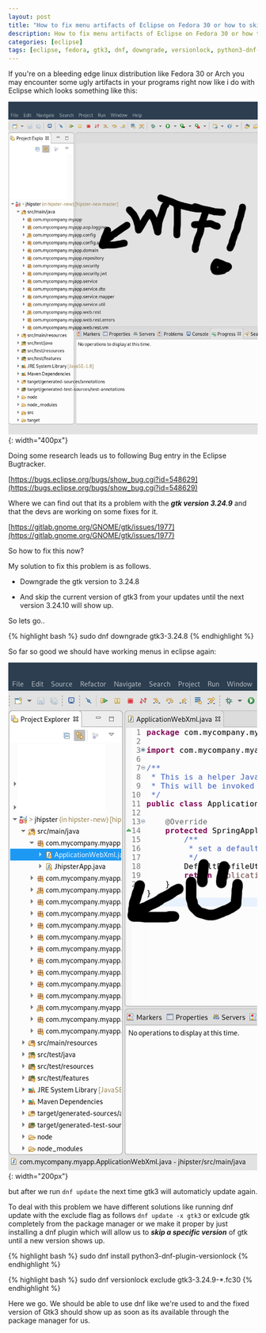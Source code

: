 ```yaml
---
layout: post
title: "How to fix menu artifacts of Eclipse on Fedora 30 or how to skip spefic versions of packages with dnf"
description: How to fix menu artifacts of Eclipse on Fedora 30 or how to skip spefic versions of packages with dnf.
categories: [eclipse]
tags: [eclipse, fedora, gtk3, dnf, downgrade, versionlock, python3-dnf-plugin-versionlock,  gtk3-3.24.9]
---
```


If you're on a bleeding edge linux distribution like Fedora 30 or Arch you may encounter some ugly artifacts in your programs right now like i do with Eclipse which looks something like this:

![screenshot eclipse with overlapping artifacts in the project explorer](/assets/img/posts/2019-07-10/eclipse.png){: width="400px"}

Doing some research leads us to following Bug entry in the Eclipse Bugtracker.


[https://bugs.eclipse.org/bugs/show_bug.cgi?id=548629](https://bugs.eclipse.org/bugs/show_bug.cgi?id=548629)

Where we can find out that its a problem with the ***gtk version 3.24.9*** and that the devs are working on some fixes for it.

[https://gitlab.gnome.org/GNOME/gtk/issues/1977](https://gitlab.gnome.org/GNOME/gtk/issues/1977)

So how to fix this now?

My solution to fix this problem is as follows.

* Downgrade the gtk version to 3.24.8

* And skip the current version of gtk3 from your updates until the next version 3.24.10 will show up.


So lets go..

{% highlight bash %}
sudo dnf downgrade gtk3-3.24.8
{% endhighlight %}

So far so good we should have working menus in eclipse again:


![screenshot eclipse fixed view](/assets/img/posts/2019-07-10/eclipse-fixed.png){: width="200px"}

but after we run ```dnf update``` the next time gtk3 will automaticly update again.

To deal with this problem we have different solutions like running dnf update with the exclude flag as follows ```dnf update -x gtk3``` or exlcude gtk completely from the package manager or we make it proper by just installing a dnf plugin which will allow us to ***skip a specific version*** of gtk until a new version shows up.

{% highlight bash %}
sudo dnf install python3-dnf-plugin-versionlock
{% endhighlight %}

{% highlight bash %}
sudo dnf versionlock exclude gtk3-3.24.9-*.fc30
{% endhighlight %}

Here we go. We should be able to use dnf like we're used to and the fixed version of Gtk3 should show up as soon as its available through the package manager for us.
